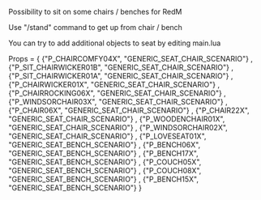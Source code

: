 Possibility to sit on some chairs / benches for RedM

Use "/stand" command to get up from chair / bench

You can try to add additional objects to seat by editing main.lua

Props = {
    {"P_CHAIRCOMFY04X", "GENERIC_SEAT_CHAIR_SCENARIO"} ,
    {"P_SIT_CHAIRWICKER01B", "GENERIC_SEAT_CHAIR_SCENARIO"} ,
    {"P_SIT_CHAIRWICKER01A", "GENERIC_SEAT_CHAIR_SCENARIO"} ,
    {"P_CHAIRWICKER01X", "GENERIC_SEAT_CHAIR_SCENARIO"} ,
    {"P_CHAIRROCKING06X", "GENERIC_SEAT_CHAIR_SCENARIO"} ,
    {"P_WINDSORCHAIR03X", "GENERIC_SEAT_CHAIR_SCENARIO"} ,
    {"P_CHAIR06X", "GENERIC_SEAT_CHAIR_SCENARIO"} ,
    {"P_CHAIR22X", "GENERIC_SEAT_CHAIR_SCENARIO"} ,
    {"P_WOODENCHAIR01X", "GENERIC_SEAT_CHAIR_SCENARIO"} ,
    {"P_WINDSORCHAIR02X", "GENERIC_SEAT_CHAIR_SCENARIO"} ,
    {"P_LOVESEAT01X", "GENERIC_SEAT_BENCH_SCENARIO"} ,
    {"P_BENCH06X", "GENERIC_SEAT_BENCH_SCENARIO"} ,
    {"P_BENCH17X", "GENERIC_SEAT_BENCH_SCENARIO"} ,
    {"P_COUCH05X", "GENERIC_SEAT_BENCH_SCENARIO"} ,
    {"P_COUCH08X", "GENERIC_SEAT_BENCH_SCENARIO"} ,
    {"P_BENCH15X", "GENERIC_SEAT_BENCH_SCENARIO"}
}
